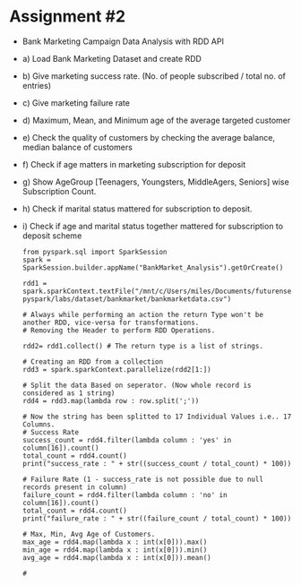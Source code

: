 # Assignment #2
- 	Bank Marketing Campaign Data Analysis with RDD API
- 	a) Load Bank Marketing Dataset and create RDD		
- 	b) Give marketing success rate. (No. of people subscribed / total no. of entries)
- 	c) Give marketing failure rate
- 	d) Maximum, Mean, and Minimum age of the average targeted customer
- 	e) Check the quality of customers by checking the average balance, median balance of customers
- 	f) Check if age matters in marketing subscription for deposit
- 	g) Show AgeGroup [Teenagers, Youngsters, MiddleAgers, Seniors] wise Subscription Count.
- 	h) Check if marital status mattered for subscription to deposit.
- 	i) Check if age and marital status together mattered for subscription to deposit scheme



        from pyspark.sql import SparkSession
        spark = SparkSession.builder.appName("BankMarket_Analysis").getOrCreate()
        
        rdd1 = spark.sparkContext.textFile("/mnt/c/Users/miles/Documents/futurense_hadoop-pyspark/labs/dataset/bankmarket/bankmarketdata.csv")
        
        # Always while performing an action the return Type won't be another RDD, vice-versa for transformations.
        # Removing the Header to perform RDD Operations.
        
        rdd2= rdd1.collect() # The return type is a list of strings.
        
        # Creating an RDD from a collection
        rdd3 = spark.sparkContext.parallelize(rdd2[1:])
        
        # Split the data Based on seperator. (Now whole record is considered as 1 string) 
        rdd4 = rdd3.map(lambda row : row.split(';'))
        
        # Now the string has been splitted to 17 Individual Values i.e.. 17 Columns.
        # Success Rate
        success_count = rdd4.filter(lambda column : 'yes' in column[16]).count()
        total_count = rdd4.count()
        print("success_rate : " + str((success_count / total_count) * 100))
        
        # Failure Rate (1 - success_rate is not possible due to null records present in column)
        failure_count = rdd4.filter(lambda column : 'no' in column[16]).count()
        total_count = rdd4.count()
        print("failure_rate : " + str((failure_count / total_count) * 100))
        
        # Max, Min, Avg Age of Customers.
        max_age = rdd4.map(lambda x : int(x[0])).max()
        min_age = rdd4.map(lambda x : int(x[0])).min()
        avg_age = rdd4.map(lambda x : int(x[0])).mean()
        
        #
